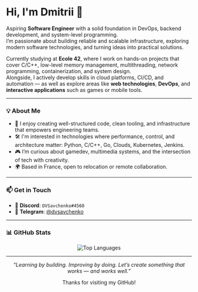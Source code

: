 <h1 align="left">Hi, I'm Dmitrii 👋</h1>

Aspiring **Software Engineer** with a solid foundation in DevOps, backend development, and system-level programming.  
I’m passionate about building reliable and scalable infrastructure, exploring modern software technologies, and turning ideas into practical solutions.

Currently studying at **Ecole 42**, where I work on hands-on projects that cover C/C++, low-level memory management, multithreading, network programming, containerization, and system design.  
Alongside, I actively develop skills in cloud platforms, CI/CD, and automation — as well as explore areas like **web technologies**, **DevOps**, and **interactive applications** such as games or mobile tools.

---

### 💡 About Me

- 🎯 I enjoy creating well-structured code, clean tooling, and infrastructure that empowers engineering teams.
- 🛠️ I'm interested in technologies where performance, control, and architecture matter: Python, C/C++, Go, Clouds, Kubernetes, Jenkins.
- 🎮 I’m curious about gamedev, multimedia systems, and the intersection of tech with creativity.
- 🌍 Based in France, open to relocation or remote collaboration.

---

### 📫 Get in Touch

- 💬 **Discord**: `DVSavchenko#4560`  
- 📱 **Telegram**: [@dvsavchenko](https://t.me/dvsavchenko)

---

### 📊 GitHub Stats

<p align="center">
  <img src="https://github-readme-stats.vercel.app/api/top-langs/?username=SavchenkoDV&layout=compact&theme=tokyonight" alt="Top Languages"/>
</p>

---

<p align="center"><em>“Learning by building. Improving by doing. Let’s create something that works — and works well.”</em></p>
<p align="center">Thanks for visiting my GitHub!</p>
